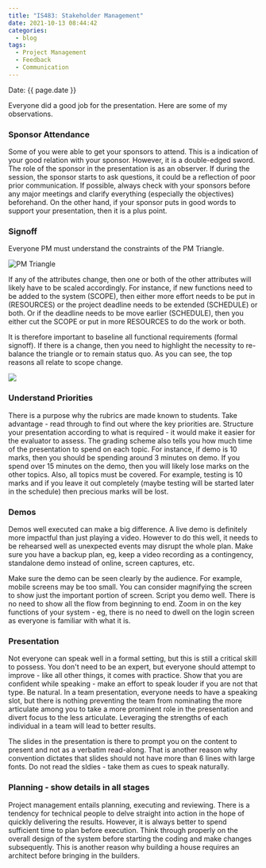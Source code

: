 ```yaml
---
title: "IS483: Stakeholder Management"
date: 2021-10-13 08:44:42
categories:
  - blog
tags:
  - Project Management
  - Feedback
  - Communication
---
```


Date: {{ page.date }}

Everyone did a good job for the presentation. Here are some of my observations.

### Sponsor Attendance

Some of you were able to get your sponsors to attend. This is a  indication of your good relation with your sponsor. However, it is a double-edged sword. The role of the sponsor in the presentation is as an observer. If during the session, the sponsor starts to ask questions, it could be a reflection of poor prior communication. If possible, always check with your sponsors before any major meetings and clarify everything (especially the objectives) beforehand. On the other hand, if your sponsor puts in good words to support your presentation, then it is a plus point.


### Signoff

Everyone PM must understand the constraints of the PM Triangle. 

![PM Triangle](https://www.visual-paradigm.com/servlet/editor-content/project-management/what-is-iron-triangle-of-projects/sites/7/2019/09/the-iron-triangle.png)

If any of the attributes change, then one or both of the other attributes will likely have to be scaled accordingly. For instance, if new functions need to be added to the system (SCOPE), then either more effort needs to be put in (RESOURCES) or the project deadline needs to be extended (SCHEDULE) or both. Or if the deadline needs to be move earlier (SCHEDULE), then you either cut the SCOPE or put in more RESOURCES to do the work or both.

It is therefore important to baseline all functional requirements (formal signoff). If there is a change, then you need to highlight the necessity to re-balance the triangle or to remain status quo. As you can see, the top reasons all relate to scope change.

![](https://project-management.com/wp-content/uploads/2021/03/top-10-causes-of-project-failure.png)

### Understand Priorities

There is a purpose why the rubrics are made known to students. Take advantage - read through to find out where the key priorities are. Structure your presentation according to what is required - it would make it easier for the evaluator to assess. The grading scheme also tells you how much time of the presentation to spend on each topic. For instance, if demo is 10 marks, then you should be spending around 3 minutes on demo. If you spend over 15 minutes on the demo, then you will likely lose marks on the other topics. Also, all topics must be covered. For example, testing is 10 marks and if you leave it out completely (maybe testing will be started later in the schedule) then precious marks will be lost.


### Demos

Demos well executed can make a big difference. A live demo is definitely more impactful than just playing a video. However to do this well, it needs to be rehearsed well as unexpected events may disrupt the whole plan. Make sure you have a backup plan, eg, keep a video recording as a contingency, standalone demo instead of online, screen captures, etc.

Make sure the demo can be seen clearly by the audience. For example, mobile screens may be too small. You can consider magnifying the screen to show just the important portion of screen. Script you demo well. There is no need to show all the flow from beginning to end. Zoom in on the key functions of your system - eg, there is no need to dwell on the login screen as everyone is familiar with what it is.


### Presentation

Not everyone can speak well in a formal setting, but this is still a critical skill to possess. You don't need to be an expert, but everyone should attempt to improve - like all other things, it comes with practice. Show that you are confident while speaking - make an effort to speak louder if you are not that type. Be natural. In a team presentation, everyone needs to have a speaking slot, but there is nothing preventing the team from nominating the more articulate among you to take a more prominent role in the presentation and divert focus to the less articulate. Leveraging the strengths of each individual in a team will lead to better results.

The slides in the presentation is there to prompt you on the content to present and not as a verbatim read-along. That is another reason why convention dictates that slides should not have more than 6 lines with large fonts. Do not read the sldies - take them as cues to speak naturally.


### Planning - show details in all stages

Project management entails planning, executing and reviewing. There is a tendency for technical people to delve straight into action in the hope of quickly delivering the results. However, it is always better to spend sufficient time to plan before execution. Think through properly on the overall design of the system before starting the coding and make changes subsequently. This is another reason why building a house requires an architect before bringing in the builders.





